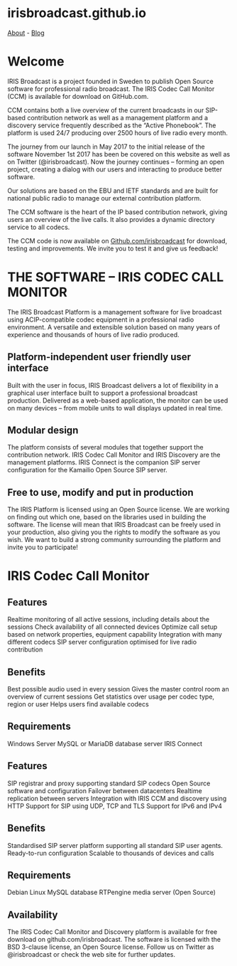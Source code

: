 # irisbroadcast.github.io

[About](README_ABOUT.md) - [Blog](README_BLOG.md)

# Welcome
IRIS Broadcast is a project founded in Sweden to publish Open Source software for professional radio broadcast. The IRIS Codec Call Monitor (CCM) is available for download on GitHub.com.

CCM contains both a live overview of the current broadcasts in our SIP-based contribution network as well as a management platform and a discovery service frequently described as the “Active Phonebook”. The platform is used 24/7 producing over 2500 hours of live radio every month.

The journey from our launch in May 2017 to the initial release of the software November 1st 2017 has been be covered on this website as well as on Twitter (@irisbroadcast). Now the journey continues – forming an open project, creating a dialog with our users and interacting to produce better software.

Our solutions are based on the EBU and IETF standards and are built for national public radio to manage our external contribution platform.

The CCM software is the heart of the IP based contribution network, giving users an overview of the live calls. It also provides a dynamic directory service to all codecs.

The CCM code is now available on [Github.com/irisbroadcast](http://github.com/irisbroadcast) for download, testing and improvements. We invite you to test it and give us feedback!

# THE SOFTWARE – IRIS CODEC CALL MONITOR

The IRIS Broadcast Platform is a management software for live broadcast using ACIP-compatible codec equipment in a professional radio environment.  A versatile and extensible solution based on many years of experience and thousands of hours of live radio produced.

## Platform-independent user friendly user interface

Built with the user in focus, IRIS Broadcast delivers a lot of flexibility in a graphical user interface built to support a professional broadcast production. Delivered as a web-based application, the monitor can be used on many devices – from mobile units to wall displays updated in real time.

## Modular design 

The platform consists of several modules that together support the contribution network. IRIS Codec Call  Monitor and IRIS Discovery are the management platforms. IRIS Connect is the companion SIP server configuration for the Kamailio Open Source SIP server.

## Free to use, modify and put in production

The IRIS Platform is licensed using an Open Source license. We are working on finding out which one, based on the libraries used in building the software. The license will mean that IRIS Broadcast can be freely used in your production, also giving you the rights to modify the software as you wish. We want to build a strong community surrounding the platform and invite you to participate!

# IRIS Codec Call Monitor

## Features

Realtime monitoring of all active sessions, including details about the sessions
Check availability of all connected devices
Optimize call setup based on network properties, equipment capability
Integration with many different codecs
SIP server configuration optimised for live radio contribution

## Benefits

Best possible audio used in every session
Gives the master control room an overview of current sessions
Get statistics over usage per codec type, region or user
Helps users find available codecs

## Requirements

Windows Server
MySQL or MariaDB database server
IRIS Connect

## Features

SIP registrar and proxy supporting standard SIP codecs
Open Source software and configuration
Failover between datacenters
Realtime replication between servers
Integration with IRIS CCM and discovery using HTTP
Support for SIP using UDP, TCP and TLS
Support for IPv6 and IPv4

## Benefits

Standardised SIP server platform supporting all standard SIP user agents.
Ready-to-run configuration
Scalable to thousands of devices and calls

## Requirements

Debian Linux
MySQL database
RTPengine media server (Open Source)

## Availability

The IRIS Codec Call Monitor and Discovery platform is available for free download on github.com/irisbroadcast. The software is licensed with the BSD 3-clause license, an Open Source license. Follow us on Twitter as @irisbroadcast or check the web site for further updates.
